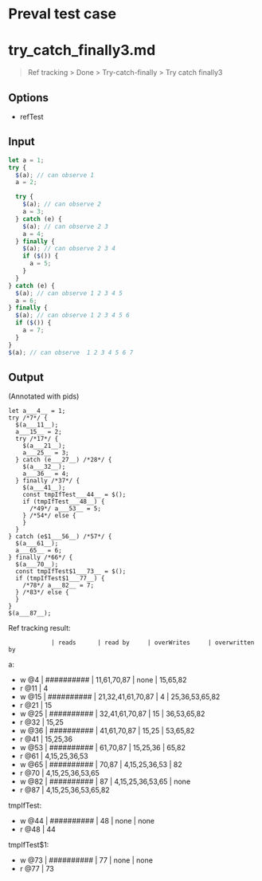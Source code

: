 # Preval test case

# try_catch_finally3.md

> Ref tracking > Done > Try-catch-finally > Try catch finally3

## Options

- refTest

## Input

`````js filename=intro
let a = 1;
try {
  $(a); // can observe 1
  a = 2;

  try {
    $(a); // can observe 2
    a = 3;
  } catch (e) {
    $(a); // can observe 2 3
    a = 4;
  } finally {
    $(a); // can observe 2 3 4 
    if ($()) {
      a = 5;
    }
  }
} catch (e) {
  $(a); // can observe 1 2 3 4 5
  a = 6;
} finally {
  $(a); // can observe 1 2 3 4 5 6 
  if ($()) {
    a = 7;
  }
}
$(a); // can observe  1 2 3 4 5 6 7
`````

## Output

(Annotated with pids)

`````filename=intro
let a___4__ = 1;
try /*7*/ {
  $(a___11__);
  a___15__ = 2;
  try /*17*/ {
    $(a___21__);
    a___25__ = 3;
  } catch (e___27__) /*28*/ {
    $(a___32__);
    a___36__ = 4;
  } finally /*37*/ {
    $(a___41__);
    const tmpIfTest___44__ = $();
    if (tmpIfTest___48__) {
      /*49*/ a___53__ = 5;
    } /*54*/ else {
    }
  }
} catch (e$1___56__) /*57*/ {
  $(a___61__);
  a___65__ = 6;
} finally /*66*/ {
  $(a___70__);
  const tmpIfTest$1___73__ = $();
  if (tmpIfTest$1___77__) {
    /*78*/ a___82__ = 7;
  } /*83*/ else {
  }
}
$(a___87__);
`````

Ref tracking result:

                | reads      | read by     | overWrites     | overwritten by
a:
  - w @4       | ########## | 11,61,70,87 | none           | 15,65,82
  - r @11      | 4
  - w @15      | ########## | 21,32,41,61,70,87 | 4              | 25,36,53,65,82
  - r @21      | 15
  - w @25      | ########## | 32,41,61,70,87 | 15             | 36,53,65,82
  - r @32      | 15,25
  - w @36      | ########## | 41,61,70,87 | 15,25          | 53,65,82
  - r @41      | 15,25,36
  - w @53      | ########## | 61,70,87    | 15,25,36       | 65,82
  - r @61      | 4,15,25,36,53
  - w @65      | ########## | 70,87       | 4,15,25,36,53  | 82
  - r @70      | 4,15,25,36,53,65
  - w @82      | ########## | 87          | 4,15,25,36,53,65 | none
  - r @87      | 4,15,25,36,53,65,82

tmpIfTest:
  - w @44      | ########## | 48          | none           | none
  - r @48      | 44

tmpIfTest$1:
  - w @73       | ########## | 77          | none           | none
  - r @77       | 73
